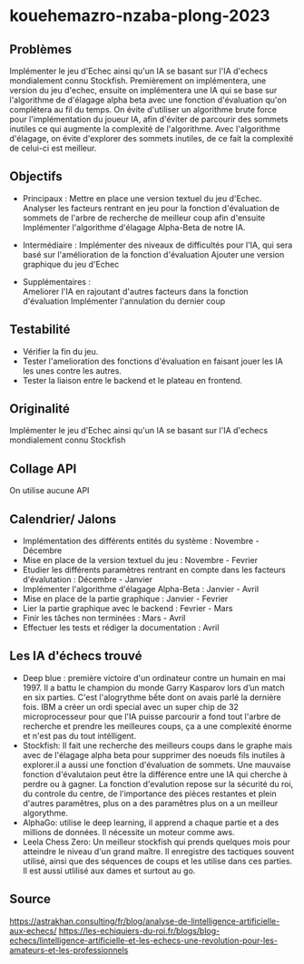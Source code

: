 # kouehemazro-nzaba-plong-2023

## Problèmes

Implémenter le jeu d'Echec ainsi qu'un IA se basant sur l'IA d'echecs mondialement connu Stockfish.
Premièrement on implémentera, une version du jeu d'echec, ensuite
on implémentera une IA qui se base sur l'algorithme de d'élagage alpha beta avec une fonction d'évaluation qu'on complétera au fil du temps.
On évite d'utiliser un algorithme brute force pour l'implémentation
du joueur IA, afin d'éviter de parcourir des sommets inutiles ce qui augmente
la complexité de l'algorithme.
Avec l'algorithme d'élagage, on évite d'explorer des sommets inutiles, de ce
fait la complexité de celui-ci est meilleur.

## Objectifs

- Principaux : 
Mettre en place une version textuel du jeu d'Echec.
Analyser les facteurs rentrant en jeu pour la fonction d'évaluation
de sommets de l'arbre de recherche de meilleur coup afin d'ensuite
Implémenter l'algorithme d'élagage Alpha-Beta de notre IA.

- Intermédiaire : 
Implémenter des niveaux de difficultés pour l'IA, qui sera basé sur 
l'amélioration de la fonction d'évaluation
Ajouter une version graphique du jeu d'Echec

- Supplémentaires :  
Ameliorer l'IA en rajoutant d'autres facteurs dans la fonction d'évaluation
Implémenter l'annulation du dernier coup


## Testabilité
- Vérifier la fin du jeu.
- Tester l'amelioration des fonctions d'évaluation en faisant jouer les IA les unes contre les autres.
- Tester la liaison entre le backend et le plateau en frontend.


## Originalité
Implémenter le jeu d'Echec ainsi qu'un IA se basant sur l'IA d'echecs mondialement connu Stockfish

## Collage API
On utilise aucune API

## Calendrier/ Jalons

- Implémentation des différents entités du système : Novembre - Décembre
- Mise en place de la version textuel du jeu : Novembre - Fevrier
- Etudier les différents paramètres rentrant en compte dans les facteurs d'évalutation : Décembre - Janvier
- Implémenter l'algorithme d'élagage Alpha-Beta : Janvier - Avril
- Mise en place de la partie graphique : Janvier - Fevrier
- Lier la partie graphique avec le backend : Fevrier - Mars
- Finir les tâches non terminées : Mars - Avril
- Effectuer les tests et rédiger la documentation : Avril



## Les IA d'échecs trouvé
- Deep blue : première victoire d'un ordinateur contre un humain en mai 1997. Il a battu le champion du monde Garry Kasparov lors d’un match en six parties.
C'est l'alogrythme bếte dont on avais parlé la dernière fois. IBM a créer un ordi special avec un super chip de 32 microprocesseur pour que l'IA puisse
parcourir a fond tout l'arbre de recherche et prendre les meilleures coups, ça a une complexité énorme et n'est pas du tout intélligent.
- Stockfish: Il fait une recherche des meilleurs coups dans le graphe mais avec de l'élagage alpha beta pour supprimer des noeuds fils inutiles à explorer.il a aussi une fonction
d'évaluation de sommets. Une mauvaise fonction d'évalutaion peut être la différence entre une IA qui cherche à perdre ou à gagner. La fonction d'evalution
repose sur la sécurité du roi, du controle du centre, de l'importance des pièces restantes et plein d'autres paramêtres, plus on a des paramêtres plus on a un meilleur algorythme.
- AlphaGo: utilise le deep learning, il apprend a chaque partie et a des millions de données. Il nécessite un moteur comme aws.
- Leela Chess Zero: Un meilleur stockfish qui prends quelques mois pour atteindre le niveau d'un grand maître. Il enregistre des tactiques souvent utilisé,
ainsi que des séquences de coups et les utilise dans ces parties. Il est aussi utlilisé aux dames et surtout au go.

## Source
https://astrakhan.consulting/fr/blog/analyse-de-lintelligence-artificielle-aux-echecs/
https://les-echiquiers-du-roi.fr/blogs/blog-echecs/lintelligence-artificielle-et-les-echecs-une-revolution-pour-les-amateurs-et-les-professionnels